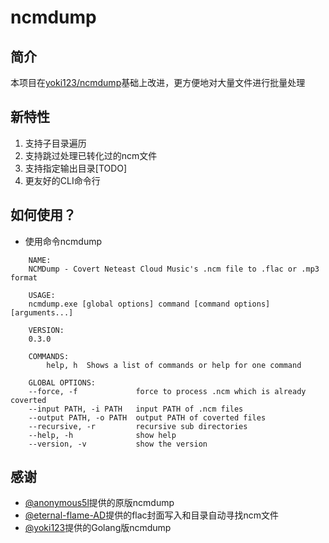 # ncmdump

## 简介

本项目在[yoki123/ncmdump](https://github.com/yoki123/ncmdump)基础上改进，更方便地对大量文件进行批量处理

## 新特性

1. 支持子目录遍历
2. 支持跳过处理已转化过的ncm文件
3. 支持指定输出目录[TODO]
4. 更友好的CLI命令行

## 如何使用？

- 使用命令ncmdump
```
    NAME:
    NCMDump - Covert Neteast Cloud Music's .ncm file to .flac or .mp3 format

    USAGE:
    ncmdump.exe [global options] command [command options] [arguments...]

    VERSION:
    0.3.0

    COMMANDS:
        help, h  Shows a list of commands or help for one command

    GLOBAL OPTIONS:
    --force, -f             force to process .ncm which is already coverted
    --input PATH, -i PATH   input PATH of .ncm files
    --output PATH, -o PATH  output PATH of coverted files
    --recursive, -r         recursive sub directories
    --help, -h              show help
    --version, -v           show the version    
```
## 感谢

- [@anonymous5l](https://github.com/anonymous5l)提供的原版ncmdump
- [@eternal-flame-AD](https://github.com/eternal-flame-AD)提供的flac封面写入和目录自动寻找ncm文件
- [@yoki123](https://github.com/yoki123)提供的Golang版ncmdump